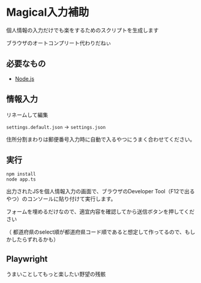 # Magical入力補助

個人情報の入力だけでも楽をするためのスクリプトを生成します

ブラウザのオートコンプリート代わりだねぃ

## 必要なもの

- [Node.js](https://nodejs.org/en)

## 情報入力

リネームして編集

`settings.default.json` -> `settings.json`

住所分割まわりは郵便番号入力時に自動で入るやつにうまく合わせてください。


## 実行

```
npm install
node app.ts
```

出力されたJSを個人情報入力の画面で、ブラウザのDeveloper Tool（F12で出るやつ）のコンソールに貼り付けて実行します。

フォームを埋めるだけなので、適宜内容を確認してから送信ボタンを押してください

（
都道府県のselect順が都道府県コード順であると想定して作ってるので、もしかしたらずれるかも）


## Playwright

うまいことしてもっと楽したい野望の残骸